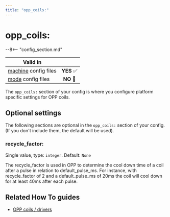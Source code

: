 ```yaml
---
title: "opp_coils:"
---
```


# opp_coils:


--8<-- "config_section.md"

| Valid in | |
|-----|:----:|
|[machine](instructions/machine_config.md) config files |**YES** :white_check_mark:|
|[mode](instructions/mode_config.md) config files|**NO** :no_entry_sign:|

The `opp_coils:` section of your config is where you configure platform
specific settings for OPP coils.

## Optional settings

The following sections are optional in the `opp_coils:` section of your
config. (If you don't include them, the default will be used).

### recycle_factor:

Single value, type: `integer`. Default: `None`

The recycle_factor is used in OPP to determine the cool down time of a
coil after a pulse in relation to default_pulse_ms. For instance, with
recycle_factor of 2 and a default_pulse_ms of 20ms the coil will cool
down for at least 40ms after each pulse.

## Related How To guides

* [OPP coils / drivers](../hardware/opp/drivers.md)
